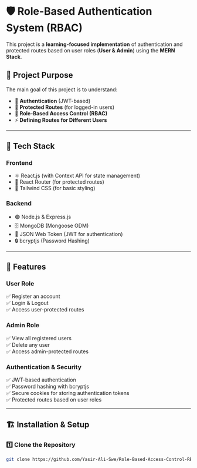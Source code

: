 # 🛡️ Role-Based Authentication System (RBAC)

This project is a **learning-focused implementation** of authentication and protected routes based on user roles (**User & Admin**) using the **MERN Stack**.

## 📌 Project Purpose
The main goal of this project is to understand:
- 🔑 **Authentication** (JWT-based)
- 🚦 **Protected Routes** (for logged-in users)
- 🛂 **Role-Based Access Control (RBAC)**
- ⚡ **Defining Routes for Different Users**

---

## 🚀 Tech Stack

### **Frontend**
- ⚛️ React.js (with Context API for state management)
- 🚏 React Router (for protected routes)
- 🎨 Tailwind CSS (for basic styling)

### **Backend**
- 🟢 Node.js & Express.js
- 🗄️ MongoDB (Mongoose ODM)
- 🔑 JSON Web Token (JWT for authentication)
- 🔒 bcryptjs (Password Hashing)

---

## 🎯 Features

### **User Role**
✅ Register an account  
✅ Login & Logout  
✅ Access user-protected routes  

### **Admin Role**
✅ View all registered users  
✅ Delete any user  
✅ Access admin-protected routes  

### **Authentication & Security**
✅ JWT-based authentication  
✅ Password hashing with bcryptjs  
✅ Secure cookies for storing authentication tokens  
✅ Protected routes based on user roles  

---

## 🏗️ Installation & Setup

### **1️⃣ Clone the Repository**
```sh
git clone https://github.com/Yasir-Ali-Swe/Role-Based-Access-Control-RBAC-System.git

